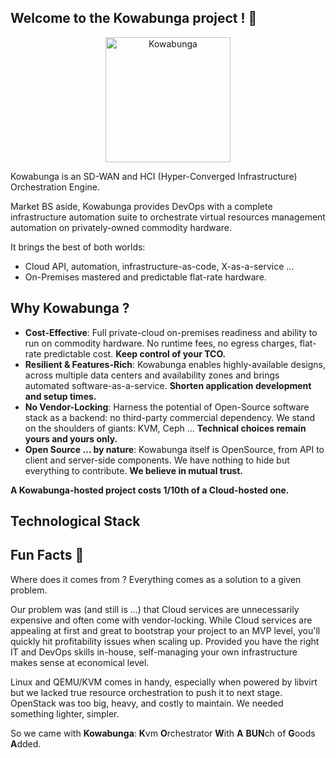 ## Welcome to the Kowabunga project ! 👋

<p align="center">
  <a href="https://www.kowabunga.cloud/?utm_source=github&utm_medium=logo" target="_blank">
    <picture>
      <source srcset="https://raw.githack.com/kowabunga-cloud/infographics/master/art/kowabunga-square-600x600-2.png" media="(prefers-color-scheme: dark)" />
      <source srcset="https://raw.githack.com/kowabunga-cloud/infographics/master/art/kowabunga-square-600x600-2.png" media="(prefers-color-scheme: light), (prefers-color-scheme: no-preference)" />
      <img src="https://raw.githack.com/kowabunga-cloud/infographics/master/art/kowabunga-square-600x600-2.png" alt="Kowabunga" width="200">
    </picture>
  </a>
</p>

Kowabunga is an SD-WAN and HCI (Hyper-Converged Infrastructure) Orchestration Engine.

Market BS aside, Kowabunga provides DevOps with a complete infrastructure automation suite to orchestrate virtual resources management automation on privately-owned commodity hardware.

It brings the best of both worlds:

- Cloud API, automation, infrastructure-as-code, X-as-a-service ...
- On-Premises mastered and predictable flat-rate hardware.

## Why Kowabunga ?

- **Cost-Effective**: Full private-cloud on-premises readiness and ability to run on commodity hardware. No runtime fees, no egress charges, flat-rate predictable cost. **Keep control of your TCO.**
- **Resilient & Features-Rich**: Kowabunga enables highly-available designs, across multiple data centers and availability zones and brings automated software-as-a-service. **Shorten application development and setup times.**
- **No Vendor-Locking**: Harness the potential of Open-Source software stack as a backend: no third-party commercial dependency. We stand on the shoulders of giants: KVM, Ceph ... **Technical choices remain yours and yours only.**
- **Open Source … by nature**: Kowabunga itself is OpenSource, from API to client and server-side components. We have nothing to hide but everything to contribute. **We believe in mutual trust.**


**A Kowabunga-hosted project costs 1/10th of a Cloud-hosted one.**


## Technological Stack

## Fun Facts 🍿

Where does it comes from ? Everything comes as a solution to a given problem.

Our problem was (and still is ...) that Cloud services are unnecessarily expensive and often come with vendor-locking.
While Cloud services are appealing at first and great to bootstrap your project to an MVP level, you'll quickly hit profitability issues when scaling up.
Provided you have the right IT and DevOps skills in-house, self-managing your own infrastructure makes sense at economical level.

Linux and QEMU/KVM comes in handy, especially when powered by libvirt but we lacked true resource orchestration to push it to next stage.
OpenStack was too big, heavy, and costly to maintain. We needed something lighter, simpler.

So we came with **Kowabunga**: **K**vm **O**rchestrator **W**ith **A** **BUN**ch of **G**oods **A**dded.
